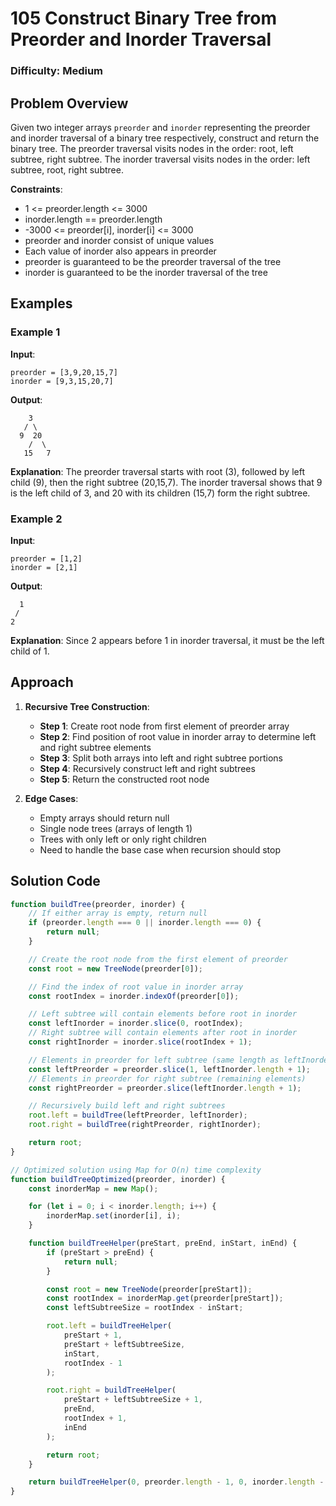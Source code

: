 # 105 Construct Binary Tree from Preorder and Inorder Traversal

### Difficulty: Medium

## Problem Overview

Given two integer arrays `preorder` and `inorder` representing the preorder and inorder traversal of a binary tree respectively, construct and return the binary tree. The preorder traversal visits nodes in the order: root, left subtree, right subtree. The inorder traversal visits nodes in the order: left subtree, root, right subtree.

**Constraints**:

-   1 <= preorder.length <= 3000
-   inorder.length == preorder.length
-   -3000 <= preorder[i], inorder[i] <= 3000
-   preorder and inorder consist of unique values
-   Each value of inorder also appears in preorder
-   preorder is guaranteed to be the preorder traversal of the tree
-   inorder is guaranteed to be the inorder traversal of the tree

## Examples

### Example 1

**Input**:

```
preorder = [3,9,20,15,7]
inorder = [9,3,15,20,7]
```

**Output**:

```
    3
   / \
  9  20
    /  \
   15   7
```

**Explanation**: The preorder traversal starts with root (3), followed by left child (9), then the right subtree (20,15,7). The inorder traversal shows that 9 is the left child of 3, and 20 with its children (15,7) form the right subtree.

### Example 2

**Input**:

```
preorder = [1,2]
inorder = [2,1]
```

**Output**:

```
  1
 /
2
```

**Explanation**: Since 2 appears before 1 in inorder traversal, it must be the left child of 1.

## Approach

1. **Recursive Tree Construction**:

    - **Step 1**: Create root node from first element of preorder array
    - **Step 2**: Find position of root value in inorder array to determine left and right subtree elements
    - **Step 3**: Split both arrays into left and right subtree portions
    - **Step 4**: Recursively construct left and right subtrees
    - **Step 5**: Return the constructed root node

2. **Edge Cases**:
    - Empty arrays should return null
    - Single node trees (arrays of length 1)
    - Trees with only left or only right children
    - Need to handle the base case when recursion should stop

## Solution Code

```javascript
function buildTree(preorder, inorder) {
	// If either array is empty, return null
	if (preorder.length === 0 || inorder.length === 0) {
		return null;
	}

	// Create the root node from the first element of preorder
	const root = new TreeNode(preorder[0]);

	// Find the index of root value in inorder array
	const rootIndex = inorder.indexOf(preorder[0]);

	// Left subtree will contain elements before root in inorder
	const leftInorder = inorder.slice(0, rootIndex);
	// Right subtree will contain elements after root in inorder
	const rightInorder = inorder.slice(rootIndex + 1);

	// Elements in preorder for left subtree (same length as leftInorder)
	const leftPreorder = preorder.slice(1, leftInorder.length + 1);
	// Elements in preorder for right subtree (remaining elements)
	const rightPreorder = preorder.slice(leftInorder.length + 1);

	// Recursively build left and right subtrees
	root.left = buildTree(leftPreorder, leftInorder);
	root.right = buildTree(rightPreorder, rightInorder);

	return root;
}

// Optimized solution using Map for O(n) time complexity
function buildTreeOptimized(preorder, inorder) {
	const inorderMap = new Map();

	for (let i = 0; i < inorder.length; i++) {
		inorderMap.set(inorder[i], i);
	}

	function buildTreeHelper(preStart, preEnd, inStart, inEnd) {
		if (preStart > preEnd) {
			return null;
		}

		const root = new TreeNode(preorder[preStart]);
		const rootIndex = inorderMap.get(preorder[preStart]);
		const leftSubtreeSize = rootIndex - inStart;

		root.left = buildTreeHelper(
			preStart + 1,
			preStart + leftSubtreeSize,
			inStart,
			rootIndex - 1
		);

		root.right = buildTreeHelper(
			preStart + leftSubtreeSize + 1,
			preEnd,
			rootIndex + 1,
			inEnd
		);

		return root;
	}

	return buildTreeHelper(0, preorder.length - 1, 0, inorder.length - 1);
}
```
